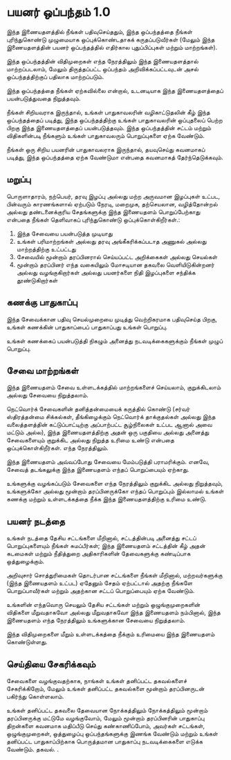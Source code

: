 # பயனர் ஒப்பந்தம் 1.0

இந்த இணையதளத்தில் நீங்கள் பதிவுசெய்ததும், இந்த ஒப்பந்தத்தை நீங்கள் புரிந்துகொண்டு முழுமையாக ஒப்புக்கொண்டதாகக் கருதப்படுவீர்கள் (மேலும் இந்த இணையதளத்தின் பயனர் ஒப்பந்தத்தில் எதிர்கால புதுப்பிப்புகள் மற்றும் மாற்றங்கள்).

இந்த ஒப்பந்தத்தின் விதிமுறைகள் எந்த நேரத்திலும் இந்த இணையதளத்தால் மாற்றப்படலாம், மேலும் திருத்தப்பட்ட ஒப்பந்தம் அறிவிக்கப்பட்டவுடன் அசல் ஒப்பந்தத்திற்குப் பதிலாக மாற்றப்படும்.

இந்த ஒப்பந்தத்தை நீங்கள் ஏற்கவில்லை என்றால், உடனடியாக இந்த இணையதளத்தைப் பயன்படுத்துவதை நிறுத்தவும்.

நீங்கள் சிறியவராக இருந்தால், உங்கள் பாதுகாவலரின் வழிகாட்டுதலின் கீழ் இந்த ஒப்பந்தத்தைப் படித்து, இந்த ஒப்பந்தத்திற்கு உங்கள் பாதுகாவலரின் ஒப்புதலைப் பெற்ற பிறகு இந்த இணையதளத்தைப் பயன்படுத்தவும். இந்த ஒப்பந்தத்தின் சட்டம் மற்றும் விதிகளின்படி நீங்களும் உங்கள் பாதுகாவலரும் பொறுப்புகளை ஏற்க வேண்டும்.

நீங்கள் ஒரு சிறிய பயனரின் பாதுகாவலராக இருந்தால், தயவுசெய்து கவனமாகப் படித்து, இந்த ஒப்பந்தத்தை ஏற்க வேண்டுமா என்பதை கவனமாகத் தேர்ந்தெடுக்கவும்.

## மறுப்பு

பொருளாதாரம், நற்பெயர், தரவு இழப்பு அல்லது மற்ற அருவமான இழப்புகள் உட்பட, பின்வரும் காரணங்களால் ஏற்படும் நேரடி, மறைமுக, தற்செயலான, வழித்தோன்றல் அல்லது தண்டனைக்குரிய சேதங்களுக்கு இந்த இணையதளம் பொறுப்பேற்காது என்பதை நீங்கள் தெளிவாகப் புரிந்துகொண்டு ஒப்புக்கொள்கிறீர்கள்.:

1. இந்த சேவையை பயன்படுத்த முடியாது
1. உங்கள் பரிமாற்றங்கள் அல்லது தரவு அங்கீகரிக்கப்படாத அணுகல் அல்லது மாற்றத்திற்கு உட்பட்டது
1. சேவையில் மூன்றாம் தரப்பினரால் செய்யப்பட்ட அறிக்கைகள் அல்லது செயல்கள்
1. மூன்றாம் தரப்பினர் எந்த வகையிலும் மோசடியான தகவலை வெளியிடுகின்றனர் அல்லது வழங்குகிறார்கள் அல்லது பயனர்களை நிதி இழப்புகளை சந்திக்க தூண்டுகிறார்கள்

## கணக்கு பாதுகாப்பு

இந்த சேவைக்கான பதிவு செயல்முறையை முடித்து வெற்றிகரமாக பதிவுசெய்த பிறகு, உங்கள் கணக்கின் பாதுகாப்பைப் பாதுகாப்பது உங்கள் பொறுப்பு.

உங்கள் கணக்கைப் பயன்படுத்தி நிகழும் அனைத்து நடவடிக்கைகளுக்கும் நீங்கள் முழுப் பொறுப்பு.

## சேவை மாற்றங்கள்

இந்த இணையதளம் சேவை உள்ளடக்கத்தில் மாற்றங்களைச் செய்யலாம், குறுக்கிடலாம் அல்லது சேவையை நிறுத்தலாம்.

நெட்வொர்க் சேவைகளின் தனித்தன்மையைக் கருத்தில் கொண்டு (சர்வர் ஸ்திரத்தன்மை சிக்கல்கள், தீங்கிழைக்கும் நெட்வொர்க் தாக்குதல்கள் அல்லது இந்த வலைத்தளத்தின் கட்டுப்பாட்டிற்கு அப்பாற்பட்ட சூழ்நிலைகள் உட்பட ஆனால் அவை மட்டும் அல்ல), இந்த இணையதளத்திற்கு அதன் ஒரு பகுதியை அல்லது அனைத்து சேவைகளையும் குறுக்கிட அல்லது நிறுத்த உரிமை உண்டு என்பதை ஒப்புக்கொள்கிறீர்கள். எந்த நேரத்திலும்.

இந்த இணையதளம் அவ்வப்போது சேவையை மேம்படுத்தி பராமரிக்கும். எனவே, சேவைத் தடங்கலுக்கு இந்த இணையதளம் எந்தப் பொறுப்பையும் ஏற்காது.

உங்களுக்கு வழங்கப்படும் சேவைகளை எந்த நேரத்திலும் குறுக்கிட அல்லது நிறுத்தவும், உங்களுக்கோ அல்லது மூன்றாம் தரப்பினருக்கோ எந்தப் பொறுப்பும் இல்லாமல் உங்கள் கணக்கு மற்றும் உள்ளடக்கத்தை நீக்க இந்த இணையதளத்திற்கு உரிமை உண்டு.

## பயனர் நடத்தை

உங்கள் நடத்தை தேசிய சட்டங்களை மீறினால், சட்டத்தின்படி அனைத்து சட்டப் பொறுப்புகளையும் நீங்கள் சுமப்பீர்கள்; இந்த இணையதளம் சட்டத்தின் கீழ் அதன் கடமைகள் மற்றும் நீதித்துறை அதிகாரிகளின் தேவைகளுக்கு கண்டிப்பாக ஒத்துழைக்கும்.

அறிவுசார் சொத்துரிமைகள் தொடர்பான சட்டங்களை நீங்கள் மீறினால், மற்றவர்களுக்கு (இந்த இணையதளம் உட்பட) ஏதேனும் சேதம் ஏற்பட்டால் அதற்கு நீங்களே பொறுப்பாவீர்கள் மற்றும் அதற்கான சட்டப் பொறுப்பையும் ஏற்க வேண்டும்.

உங்களின் எந்தவொரு செயலும் தேசிய சட்டங்கள் மற்றும் ஒழுங்குமுறைகளின் விதிகளை மீறுவதாகவோ அல்லது மீறுவதாகவோ இந்த இணையதளம் நம்பினால், இந்த இணையதளம் எந்த நேரத்திலும் உங்களுக்கான சேவையை நிறுத்தலாம்.

இந்த விதிமுறைகளை மீறும் உள்ளடக்கத்தை நீக்கும் உரிமையை இந்த இணையதளம் கொண்டுள்ளது.

## செய்தியை சேகரிக்கவும்

சேவைகளை வழங்குவதற்காக, நாங்கள் உங்கள் தனிப்பட்ட தகவல்களைச் சேகரிக்கிறோம், மேலும் உங்கள் தனிப்பட்ட தகவல்களை மூன்றாம் தரப்பினருடன் பகிர்ந்து கொள்ளலாம்.

உங்கள் தனிப்பட்ட தகவலை தேவையான நோக்கத்திலும் நோக்கத்திலும் மூன்றாம் தரப்பினருக்கு மட்டுமே வழங்குவோம், மேலும் மூன்றாம் தரப்பினரின் பாதுகாப்பு திறன்களை கவனமாக மதிப்பீடு செய்து கண்காணிப்போம், அவர்கள் சட்டங்கள், ஒழுங்குமுறைகள், ஒத்துழைப்பு ஒப்பந்தங்களுக்கு இணங்க வேண்டும் மற்றும் உங்கள் தனிப்பட்ட பாதுகாப்பிற்காக பொருத்தமான பாதுகாப்பு நடவடிக்கைகளை எடுக்க வேண்டும். தகவல். .
